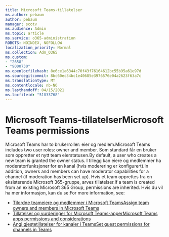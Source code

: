 ```yaml
---
title: Microsoft Teams-tillatelser
ms.author: pebaum
author: pebaum
manager: scotv
ms.audience: Admin
ms.topic: article
ms.service: o365-administration
ROBOTS: NOINDEX, NOFOLLOW
localization_priority: Normal
ms.collection: Adm_O365
ms.custom:
- "2658"
- "9000730"
ms.openlocfilehash: 8e6ce1a6344c70f43f76164612bc55b95a61e97d
ms.sourcegitcommit: 8bc60ec34bc1e40685e3976576e04a2623f63a7c
ms.translationtype: MT
ms.contentlocale: nb-NO
ms.lasthandoff: 04/15/2021
ms.locfileid: "51833768"
---
```

# <a name="microsoft-teams-permissions"></a><span data-ttu-id="a4971-102">Microsoft Teams-tillatelser</span><span class="sxs-lookup"><span data-stu-id="a4971-102">Microsoft Teams permissions</span></span>

<span data-ttu-id="a4971-103">Microsoft Teams har to brukerroller: eier og medlem.</span><span class="sxs-lookup"><span data-stu-id="a4971-103">Microsoft Teams includes two user roles: owner and member.</span></span> <span data-ttu-id="a4971-104">Som standard får en bruker som oppretter et nytt team eierstatusen.</span><span class="sxs-lookup"><span data-stu-id="a4971-104">By default, a user who creates a new team is granted the owner status.</span></span> <span data-ttu-id="a4971-105">I tillegg kan eiere og medlemmer ha moderatorfunksjoner for en kanal (hvis moderering er konfigurert).</span><span class="sxs-lookup"><span data-stu-id="a4971-105">In addition, owners and members can have moderator capabilities for a channel (if moderation has been set up).</span></span> <span data-ttu-id="a4971-106">Hvis et team opprettes fra en eksisterende Microsoft 365-gruppe, arves tillatelser.</span><span class="sxs-lookup"><span data-stu-id="a4971-106">If a team is created from an existing Microsoft 365 Group, permissions are inherited.</span></span> <span data-ttu-id="a4971-107">Hvis du vil ha mer informasjon, kan du se:</span><span class="sxs-lookup"><span data-stu-id="a4971-107">For more information, see:</span></span>

- [<span data-ttu-id="a4971-108">Tilordne teameiere og medlemmer i Microsoft Teams</span><span class="sxs-lookup"><span data-stu-id="a4971-108">Assign team owners and members in Microsoft Teams</span></span>](https://docs.microsoft.com/microsoftteams/assign-roles-permissions)
- [<span data-ttu-id="a4971-109">Tillatelser og vurderinger for Microsoft Teams-apper</span><span class="sxs-lookup"><span data-stu-id="a4971-109">Microsoft Teams apps permissions and considerations</span></span>](https://docs.microsoft.com/microsoftteams/app-permissions)
- [<span data-ttu-id="a4971-110">Angi gjestetillatelser for kanaler i Teams</span><span class="sxs-lookup"><span data-stu-id="a4971-110">Set guest permissions for channels in Teams</span></span>](https://support.office.com/article/4756c468-2746-4bfd-a582-736d55fcc169)
